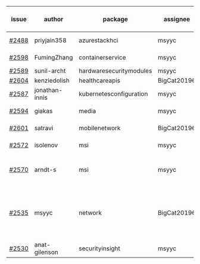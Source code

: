 | issue | author | package | assignee | bot advice | created date of issue | target release date | date from target |
| ------ | ------ | ------ | ------ | ------ | ------ | ------ | :-----: |
| [#2488](https://github.com/Azure/sdk-release-request/issues/2488) | priyjain358 | azurestackhci | msyyc | new comment.  <br> | 02-25 | 04-07 |   |
| [#2598](https://github.com/Azure/sdk-release-request/issues/2598) | FumingZhang | containerservice | msyyc |   release date < 2 ! <br> | 03-22 | 03-24 | 0 |
| [#2589](https://github.com/Azure/sdk-release-request/issues/2589) | sunil-archt | hardwaresecuritymodules | msyyc |   | 03-21 | 05-02 |   |
| [#2604](https://github.com/Azure/sdk-release-request/issues/2604) | kenziedolish | healthcareapis | BigCat20196 |   | 03-22 | 03-31 |   |
| [#2587](https://github.com/Azure/sdk-release-request/issues/2587) | jonathan-innis | kubernetesconfiguration | msyyc |   | 03-21 | 03-28 |   |
| [#2594](https://github.com/Azure/sdk-release-request/issues/2594) | giakas | media | msyyc |   release date < 2 ! <br> | 03-21 | 03-24 | 0 |
| [#2601](https://github.com/Azure/sdk-release-request/issues/2601) | satravi | mobilenetwork | BigCat20196 |   release date < 2 ! <br> | 03-22 | 03-25 | 1 |
| [#2572](https://github.com/Azure/sdk-release-request/issues/2572) | isolenov | msi | msyyc | duplicated issue  <br>  | 03-16 | 03-31 |   |
| [#2570](https://github.com/Azure/sdk-release-request/issues/2570) | arndt-s | msi | msyyc | duplicated issue  <br>new comment.  <br> | 03-16 | 03-30 |   |
| [#2535](https://github.com/Azure/sdk-release-request/issues/2535) | msyyc | network | BigCat20196 | new version is 0.0.0, please check base branch!   | 03-15 | 03-29 |   |
| [#2530](https://github.com/Azure/sdk-release-request/issues/2530) | anat-gilenson | securityinsight | msyyc |   | 03-14 | 03-28 |   |
